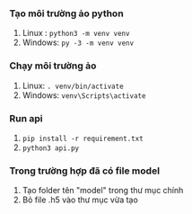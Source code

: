 ### Tạo môi trường ảo python 
1. Linux : ```python3 -m venv venv```
2. Windows: ```py -3 -m venv venv```
### Chạy môi trường ảo
1. Linux: ```. venv/bin/activate```
2. Windows: ```venv\Scripts\activate```
### Run api
1. ```pip install -r requirement.txt```
2. ```python3 api.py```

### Trong trường hợp đã có file model
1. Tạo folder tên "model" trong thư mục chính
2. Bỏ file .h5 vào thư mục vừa tạo